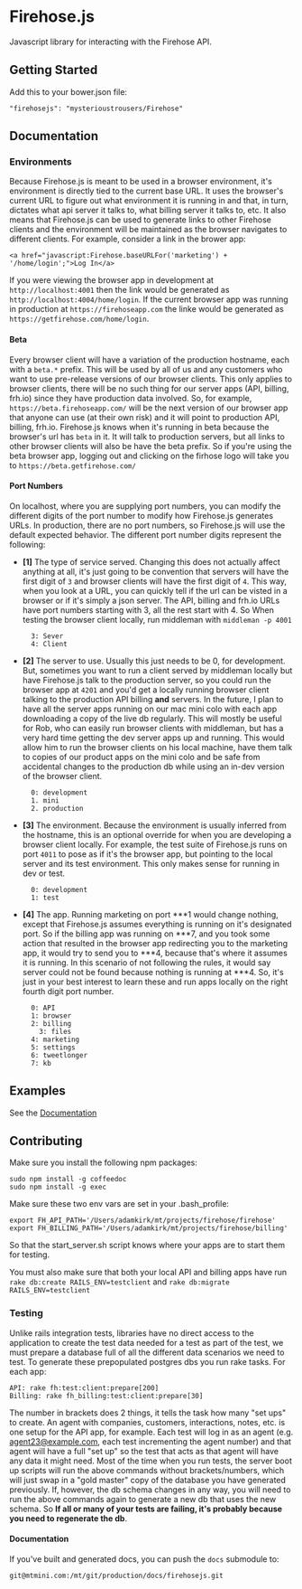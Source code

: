 # Firehose.js

Javascript library for interacting with the Firehose API.




## Getting Started

Add this to your bower.json file:

    "firehosejs": "mysterioustrousers/Firehose"



## Documentation

### Environments

Because Firehose.js is meant to be used in a browser environment, it's environment is directly tied to the current base URL. It uses the browser's current URL to figure out what environment it is running in and that, in turn, dictates what api server it talks to, what billing server it talks to, etc. It also means that Firehose.js can be used to generate links to other Firehose clients and the environment will be maintained as the browser navigates to different clients. For example,
consider a link in the brower app:

    <a href="javascript:Firehose.baseURLFor('marketing') + '/home/login';">Log In</a>
    
If you were viewing the browser app in development at `http://localhost:4001` then the link would be generated as `http://localhost:4004/home/login`. If the current browser app was running in production at `https://firehoseapp.com` the linke would be generated as `https://getfirehose.com/home/login`.

#### Beta

Every browser client will have a variation of the production hostname, each with a `beta.*` prefix. This will be used by all of us and any customers who want to use pre-release versions of our browser clients. This only applies to browser clients, there will be no such thing for our server apps (API, billing, frh.io) since they have production data involved. So, for example, `https://beta.firehoseapp.com/` will be the next version of our browser app that anyone can use (at their own risk) and it will point to production API, billing, frh.io. Firehose.js knows when it's running in beta because the browser's url has `beta` in it. It will talk to production servers, but all links to other browser clients will also be have the beta prefix. So if you're using the beta browser app, logging out and clicking on the firhose logo will take you to `https://beta.getfirehose.com/`

#### Port Numbers

On localhost, where you are supplying port numbers, you can modify the different digits of the port number to modify how Firehose.js generates URLs. In production, there are no port numbers, so Firehose.js will use the default expected behavior. The different port number digits represent the following:

* **[1]** The type of service served. Changing this does not actually affect anything at all, it's just going to be convention that servers will have the first digit of `3` and browser clients will have the first digit of `4`. This way, when you look at a URL, you can quickly tell if the url can be visted in a browser or if it's simply a json server. The API, billing and frh.io URLs have port numbers starting with 3, all the rest start with 4. So When testing the browser client locally, run middleman with `middleman -p 4001` 

    	3: Sever
    	4: Client

* **[2]** The server to use. Usually this just needs to be 0, for development. But, sometimes you want to run a client served by middleman locally but have Firehose.js talk to the production server, so you could run the browser app at `4201` and you'd get a locally running browser client talking to the production API billing **and** servers. In the future, I plan to have all the server apps running on our mac mini colo with each app downloading a copy of the live db regularly. This will mostly be useful for Rob, who can easily run browser clients with middleman, but has a very hard time getting the dev server apps up and running. This would allow him to run the browser clients on his local machine, have them talk to copies of our product apps on the mini colo and be safe from accidental changes to the production db while using an in-dev version
of the browser client.

    	0: development
    	1. mini
    	2. production
    
* **[3]** The environment. Because the environment is usually inferred from the hostname, this is an optional override for when you are developing a browser client locally. For example, the test suite of Firehose.js runs on port `4011` to pose as if it's the browser app, but pointing to the local server and its test environment. This only makes sense for running in dev or test.

		0: development
		1: test
		
* **[4]** The app. Running marketing on port \*\*\*1 would change nothing, except that Firehose.js assumes everything is running on it's designated port. So if the billing app was running on \*\*\*7, and you took some action that resulted in the browser app redirecting you to the marketing app, it would try to send you to \*\*\*4, because that's where it assumes it is running. In this scenario of not following the rules, it would say server could not be found because nothing is running at \*\*\*4. So, it's just in your best interest to learn these and run apps locally on the right fourth digit port number.

    	0: API   
    	1: browser
    	2: billing 
		  3: files    
    	4: marketing 
    	5: settings   
    	6: tweetlonger 
    	7: kb          




## Examples

See the [Documentation](https://docs.firehoseapp.com/firehosejs)




## Contributing

Make sure you install the following npm packages:

    sudo npm install -g coffeedoc
    sudo npm install -g exec
    
Make sure these two env vars are set in your .bash_profile:

    export FH_API_PATH='/Users/adamkirk/mt/projects/firehose/firehose'
    export FH_BILLING_PATH='/Users/adamkirk/mt/projects/firehose/billing'
    
So that the start_server.sh script knows where your apps are to start them for testing.

You must also make sure that both your local API and billing apps have run `rake db:create RAILS_ENV=testclient` and `rake db:migrate RAILS_ENV=testclient`

### Testing

Unlike rails integration tests, libraries have no direct access to the application to create the test data needed for a test as part of the test, we must prepare a database full of all the different data scenarios we need to test. To generate these prepopulated postgres dbs you run rake tasks. For each app:
	
	API: rake fh:test:client:prepare[200]
	Billing: rake fh_billing:test:client:prepare[30]

The number in brackets does 2 things, it tells the task how many "set ups" to create. An agent with companies, customers, interactions, notes, etc. is one setup for the API app, for example. Each test will log in as an agent (e.g. agent23@example.com, each test incrementing the agent number) and that agent will have a full "set up" so the test that acts as that agent will have any data it might need. Most of the time when you run tests, the server boot up scripts will run the above commands without brackets/numbers, which will just swap in a "gold master" copy of the database you have generated previously. If, however, the db schema changes in any way, you will need to run the above commands again to generate a new db that uses the new schema. So **If all or many of your tests are failing, it's probably because you need to regenerate the db**.



#### Documentation

If you've built and generated docs, you can push the `docs` submodule to:

    git@mtmini.com:/mt/git/production/docs/firehosejs.git

